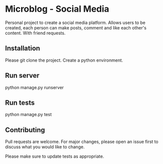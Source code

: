 # Microblog - Social Media

Personal project to create a social media platform. Allows users to be created, each person can make posts, comment and like each other's content. With friend requests. 

## Installation

Please git clone the project. Create a python environment.

## Run server

python manage.py runserver

## Run tests 

python manage.py test


## Contributing
Pull requests are welcome. For major changes, please open an issue first to discuss what you would like to change.

Please make sure to update tests as appropriate.
